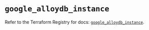 # `google_alloydb_instance`

Refer to the Terraform Registry for docs: [`google_alloydb_instance`](https://registry.terraform.io/providers/hashicorp/google/5.30.0/docs/resources/alloydb_instance).

